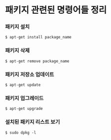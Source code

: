 # 패키지 관련된 명령어들 정리

###  패키지 설치

```
$ apt-get install package_name
```

### 패키지 삭제
```
$ apt-get remove package_name
```

### 패키지 저장소 업데이트
```
$ apt-get update
```


### 패키지 업그레이드

```
$ apt-get upgrade
```

### 설치된 패키지 리스트 보기

```
$ sudo dpkg -l
```

